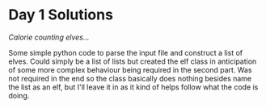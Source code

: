 # Day 1 Solutions

_Calorie counting elves..._

Some simple python code to parse the input file and construct a list
of elves. Could simply be a list of lists but created the elf class in
anticipation of some more complex behaviour being required in the
second part. Was not required in the end so the class basically does
nothing besides name the list as an elf, but I'll leave it in as it
kind of helps follow what the code is doing.
